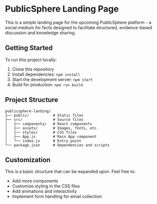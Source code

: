# PublicSphere Landing Page

This is a simple landing page for the upcoming PublicSphere platform - a social medium for facts designed to facilitate structured, evidence-based discussion and knowledge sharing.

## Getting Started

To run this project locally:

1. Clone this repository
2. Install dependencies: `npm install`
3. Start the development server: `npm start`
4. Build for production: `npm run build`

## Project Structure

```
publicsphere-landing/
├── public/           # Static files
├── src/              # Source files
│   ├── components/   # React components
│   ├── assets/       # Images, fonts, etc.
│   ├── styles/       # CSS files
│   ├── App.js        # Main App component
│   └── index.js      # Entry point
└── package.json      # Dependencies and scripts
```

## Customization

This is a basic structure that can be expanded upon. Feel free to:
- Add more components
- Customize styling in the CSS files
- Add animations and interactivity
- Implement form handling for email collection